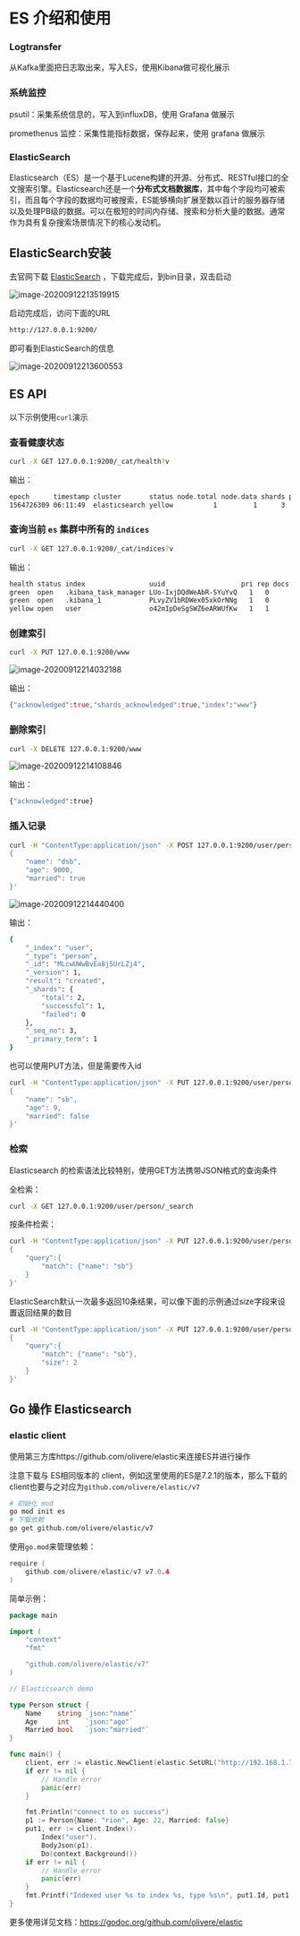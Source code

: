 # ES 介绍和使用

### Logtransfer

从Kafka里面把日志取出来，写入ES，使用Kibana做可视化展示

### 系统监控

psutil：采集系统信息的，写入到influxDB，使用 Grafana 做展示

promethenus 监控：采集性能指标数据，保存起来，使用 grafana 做展示

### ElasticSearch

Elasticsearch（ES）是一个基于Lucene构建的开源、分布式、RESTful接口的全文搜索引擎。Elasticsearch还是一个**分布式文档数据库**，其中每个字段均可被索引，而且每个字段的数据均可被搜索，ES能够横向扩展至数以百计的服务器存储以及处理PB级的数据。可以在极短的时间内存储、搜索和分析大量的数据。通常作为具有复杂搜索场景情况下的核心发动机。

## ElasticSearch安装

去官网下载 [ElasticSearch](https://www.elastic.co/cn/elasticsearch/) ，下载完成后，到bin目录，双击启动

![image-20200912213519915](images/image-20200912213519915.png)

启动完成后，访问下面的URL

```bash
http://127.0.0.1:9200/
```

即可看到ElasticSearch的信息

![image-20200912213600553](images/image-20200912213600553.png)

## ES API

以下示例使用`curl`演示

### 查看健康状态

```bash
curl -X GET 127.0.0.1:9200/_cat/health?v
```

输出：

```bash
epoch      timestamp cluster       status node.total node.data shards pri relo init unassign pending_tasks max_task_wait_time active_shards_percent
1564726309 06:11:49  elasticsearch yellow          1         1      3   3    0    0        1             0                  -                 75.0%
```

### 查询当前 `es` 集群中所有的 `indices` 

```bash
curl -X GET 127.0.0.1:9200/_cat/indices?v
```

输出：

```bash
health status index                uuid                   pri rep docs.count docs.deleted store.size pri.store.size
green  open   .kibana_task_manager LUo-IxjDQdWeAbR-SYuYvQ   1   0          2            0     45.5kb         45.5kb
green  open   .kibana_1            PLvyZV1bRDWex05xkOrNNg   1   0          4            1     23.9kb         23.9kb
yellow open   user                 o42mIpDeSgSWZ6eARWUfKw   1   1          0            0       283b           283b
```

### 创建索引

```bash
curl -X PUT 127.0.0.1:9200/www
```

![image-20200912214032188](images/image-20200912214032188.png)

输出：

```bash
{"acknowledged":true,"shards_acknowledged":true,"index":"www"}
```

### 删除索引

```bash
curl -X DELETE 127.0.0.1:9200/www
```

![image-20200912214108846](images/image-20200912214108846.png)

输出：

```bash
{"acknowledged":true}
```

### 插入记录

```bash
curl -H "ContentType:application/json" -X POST 127.0.0.1:9200/user/person -d '
{
	"name": "dsb",
	"age": 9000,
	"married": true
}'
```

![image-20200912214440400](images/image-20200912214440400.png)

输出：

```bash
{
    "_index": "user",
    "_type": "person",
    "_id": "MLcwUWwBvEa8j5UrLZj4",
    "_version": 1,
    "result": "created",
    "_shards": {
        "total": 2,
        "successful": 1,
        "failed": 0
    },
    "_seq_no": 3,
    "_primary_term": 1
}
```

也可以使用PUT方法，但是需要传入id

```bash
curl -H "ContentType:application/json" -X PUT 127.0.0.1:9200/user/person/4 -d '
{
	"name": "sb",
	"age": 9,
	"married": false
}'
```

### 检索

Elasticsearch 的检索语法比较特别，使用GET方法携带JSON格式的查询条件

全检索：

```bash
curl -X GET 127.0.0.1:9200/user/person/_search
```

按条件检索：

```bash
curl -H "ContentType:application/json" -X PUT 127.0.0.1:9200/user/person/4 -d '
{
	"query":{
		"match": {"name": "sb"}
	}	
}'
```

ElasticSearch默认一次最多返回10条结果，可以像下面的示例通过size字段来设置返回结果的数目

```bash
curl -H "ContentType:application/json" -X PUT 127.0.0.1:9200/user/person/4 -d '
{
	"query":{
		"match": {"name": "sb"}, 
		"size": 2
	}	
}'
```

## Go 操作 Elasticsearch

### elastic client

使用第三方库https://github.com/olivere/elastic来连接ES并进行操作

注意下载与 ES相同版本的 client，例如这里使用的ES是7.2.1的版本，那么下载的client也要与之对应为`github.com/olivere/elastic/v7`

```bash
# 初始化 mod
go mod init es
# 下载依赖
go get github.com/olivere/elastic/v7
```

使用`go.mod`来管理依赖：

```go
require (
    github.com/olivere/elastic/v7 v7.0.4
)
```

简单示例：

```go
package main

import (
	"context"
	"fmt"

	"github.com/olivere/elastic/v7"
)

// Elasticsearch demo

type Person struct {
	Name    string `json:"name"`
	Age     int    `json:"age"`
	Married bool   `json:"married"`
}

func main() {
	client, err := elastic.NewClient(elastic.SetURL("http://192.168.1.7:9200"))
	if err != nil {
		// Handle error
		panic(err)
	}

	fmt.Println("connect to es success")
	p1 := Person{Name: "rion", Age: 22, Married: false}
	put1, err := client.Index().
		Index("user").
		BodyJson(p1).
		Do(context.Background())
	if err != nil {
		// Handle error
		panic(err)
	}
	fmt.Printf("Indexed user %s to index %s, type %s\n", put1.Id, put1.Index, put1.Type)
}
```

更多使用详见文档：https://godoc.org/github.com/olivere/elastic